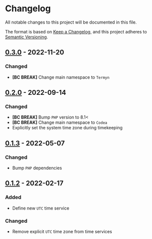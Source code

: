 # Changelog
All notable changes to this project will be documented in this file.

The format is based on [Keep a Changelog](https://keepachangelog.com/en/1.0.0/),
and this project adheres to [Semantic Versioning](https://semver.org/spec/v2.0.0.html).

## [0.3.0] - 2022-11-20

### Changed

- **[BC BREAK]** Change main namespace to `Termyn`

## [0.2.0] - 2022-09-14

### Changed

- **[BC BREAK]** Bump `PHP` version to 8.1<
- **[BC BREAK]** Change main namespace to `Codea`
- Explicitly set the system time zone during timekeeping

## [0.1.3] - 2022-05-07

### Changed

- Bump `PHP` dependencies

## [0.1.2] - 2022-02-17

### Added

- Define new `UTC` time service

### Changed

- Remove explicit `UTC` time zone from time services

[Unreleased]: https://github.com/termyn/timekeeper/compare/v0.3.0...HEAD
[0.3.0]: https://github.com/termyn/timekeeper/tag/v0.3.0
[0.2.0]: https://github.com/termyn/timekeeper/tag/v0.2.0
[0.1.3]: https://github.com/termyn/timekeeper/tag/v0.1.3
[0.1.2]: https://github.com/termyn/timekeeper/tag/v0.1.2

